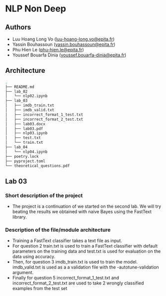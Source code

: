 # NLP Non Deep
## Authors
- Luu Hoang Long Vo (luu-hoang-long.vo@epita.fr)
- Yassin Bouhassoun (yassin.bouhassoun@epita.fr)
- Phu Hien Le (phu-hien.le@epita.fr)
- Youssef Bouarfa Dinia (youssef.bouarfa-dinia@epita.fr)

## Architecture

```bash
.
├── README.md
├── lab_02
│   └── nlp02.ipynb
├── lab_03
│   ├── imdb_train.txt
│   ├── imdb_valid.txt
│   ├── incorrect_format_1_test.txt
│   ├── incorrect_format_2_test.txt
│   ├── lab03.docx
│   ├── lab03.pdf
│   ├── nlp03.ipynb
│   ├── test.txt
│   └── train.txt
├── lab_04
│   └── nlp04.ipynb
├── poetry.lock
├── pyproject.toml
└── theoretical_questions.pdf
```

## Lab 03

### Short description of the project

- The project is a continuation of we started on the second lab. We will try beating the results we obtained with naive Bayes using the FastText library.

### Description of the file/module architecture

- Training a FastText classifier takes a text file as input.
- For question 2 train.txt is used to train a FastText classifier with default parameters on the training data and test.txt is used for evaluation on the data using accuracy. 
- Then, for question 3 imdb_train.txt is used to train the model. imdb_valid.txt is used as a a validation file with the -autotune-validation argument.
- Finally for question 5 incorrect_format_1_test.txt and incorrect_format_2_test.txt are used to take 2 wrongly classified examples from the test set